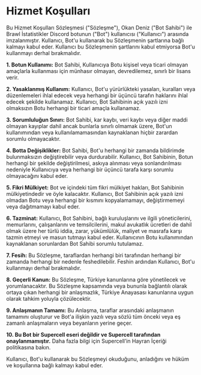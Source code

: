 
# Hizmet Koşulları
Bu Hizmet Koşulları Sözleşmesi ("Sözleşme"), Okan Deniz ("Bot Sahibi") ile Brawl İstatistikler Discord botunun ("Bot") kullanıcısı ("Kullanıcı") arasında imzalanmıştır.
Kullanıcı, Bot'u kullanarak bu Sözleşmenin şartlarına bağlı kalmayı kabul eder. Kullanıcı bu Sözleşmenin şartlarını kabul etmiyorsa Bot'u kullanmayı derhal bırakmalıdır.

**1. Botun Kullanımı:** Bot Sahibi, Kullanıcıya Botu kişisel veya ticari olmayan amaçlarla kullanması için münhasır olmayan, devredilemez, sınırlı bir lisans verir.

**2. Yasaklanmış Kullanım:** Kullanıcı, Bot'u yürürlükteki yasaları, kuralları veya düzenlemeleri ihlal edecek veya herhangi bir üçüncü tarafın haklarını ihlal edecek şekilde kullanamaz. Kullanıcı, Bot Sahibinin açık yazılı izni olmaksızın Botu herhangi bir ticari amaçla kullanamaz.

**3. Sorumluluğun Sınırı:** Bot Sahibi, kar kaybı, veri kaybı veya diğer maddi olmayan kayıplar dahil ancak bunlarla sınırlı olmamak üzere, Bot'un kullanımından veya kullanılamamasından kaynaklanan hiçbir zarardan sorumlu olmayacaktır.

**4. Botta Değişiklikler:** Bot Sahibi, Bot'u herhangi bir zamanda bildirimde bulunmaksızın değiştirebilir veya durdurabilir. Kullanıcı, Bot Sahibinin, Botun herhangi bir şekilde değiştirilmesi, askıya alınması veya sonlandırılması nedeniyle Kullanıcıya veya herhangi bir üçüncü tarafa karşı sorumlu olmayacağını kabul eder.

**5. Fikri Mülkiyet:** Bot ve içindeki tüm fikri mülkiyet hakları, Bot Sahibinin mülkiyetindedir ve öyle kalacaktır. Kullanıcı, Bot Sahibinin açık yazılı izni olmadan Botu veya herhangi bir kısmını kopyalamamayı, değiştirmemeyi veya dağıtmamayı kabul eder.

**6. Tazminat:** Kullanıcı, Bot Sahibini, bağlı kuruluşlarını ve ilgili yöneticilerini, memurlarını, çalışanlarını ve temsilcilerini, makul avukatlık ücretleri de dahil olmak üzere her türlü iddia, zarar, yükümlülük, maliyet ve masrafa karşı tazmin etmeyi ve masun tutmayı kabul eder. Kullanıcının Botu kullanımından kaynaklanan sorunlardan Bot Sahibi sorumlu tutulamaz.

**7. Fesih:** Bu Sözleşme, taraflardan herhangi biri tarafından herhangi bir zamanda herhangi bir nedenle feshedilebilir. Feshin ardından Kullanıcı, Bot'u kullanmayı derhal bırakmalıdır.

**8. Geçerli Kanun:** Bu Sözleşme, Türkiye kanunlarına göre yönetilecek ve yorumlanacaktır. Bu Sözleşme kapsamında veya bununla bağlantılı olarak ortaya çıkan herhangi bir anlaşmazlık, Türkiye Anayasası kanunlarına uygun olarak tahkim yoluyla çözülecektir.

**9. Anlaşmanın Tamamı:** Bu Anlaşma, taraflar arasındaki anlaşmanın tamamını oluşturur ve Bot'a ilişkin yazılı veya sözlü tüm önceki veya eş zamanlı anlaşmaların veya beyanların yerine geçer.

**10. Bu Bot bir Supercell eseri değildir ve Supercell tarafından onaylanmamıştır.** Daha fazla bilgi için Supercell’in Hayran İçeriği politikasına bakın.

Kullanıcı, Bot'u kullanarak bu Sözleşmeyi okuduğunu, anladığını ve hüküm ve koşullarına bağlı kalmayı kabul eder.
